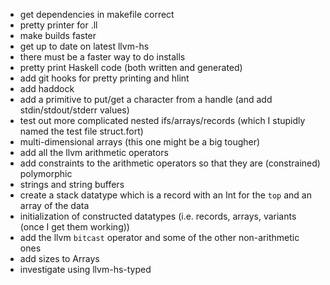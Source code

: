 - get dependencies in makefile correct
- pretty printer for .ll
- make builds faster
- get up to date on latest llvm-hs
- there must be a faster way to do installs
- pretty print Haskell code (both written and generated)
- add git hooks for pretty printing and hlint
- add haddock
- add a primitive to put/get a character from a handle (and add stdin/stdout/stderr values)
- test out more complicated nested ifs/arrays/records (which I stupidly named the test file struct.fort)
- multi-dimensional arrays (this one might be a big tougher)
- add all the llvm arithmetic operators
- add constraints to the arithmetic operators so that they are (constrained) polymorphic
- strings and string buffers
- create a stack datatype which is a record with an Int for the `top` and an array of the data
- initialization of constructed datatypes (i.e. records, arrays, variants (once I get them working))
- add the llvm `bitcast` operator and some of the other non-arithmetic ones
- add sizes to Arrays
- investigate using llvm-hs-typed
